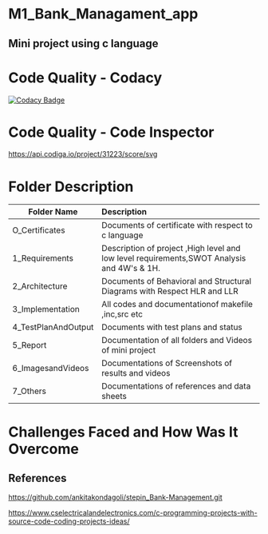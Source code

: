 # M1_Bank_Managament_app


## Mini project using c language

# Code Quality - Codacy
[![Codacy Badge](https://app.codacy.com/project/badge/Grade/42299d7de8e7434cbdda425bd4f935be)](https://www.codacy.com/gh/Lakshmihulkoti/M1_Bank_Managament_app/dashboard?utm_source=github.com&amp;utm_medium=referral&amp;utm_content=Lakshmihulkoti/M1_Bank_Managament_app&amp;utm_campaign=Badge_Grade)

# Code Quality - Code Inspector
https://api.codiga.io/project/31223/score/svg













# Folder Description

|     Folder Name               |              Description                  |
|-------------------------------|:------------------------------------------|
| O_Certificates | Documents of certificate with respect to c language 
| 1_Requirements | Description of project ,High level and low level requirements,SWOT Analysis and 4W's & 1H.  |
| 2_Architecture | Documents of Behavioral and Structural Diagrams with Respect HLR and LLR||
|3_Implementation| All codes and documentationof makefile ,inc,src etc  |
| 4_TestPlanAndOutput | Documents with test plans and status |
| 5_Report        |  Documentation of all folders and Videos of mini project |
| 6_ImagesandVideos | Documentations of Screenshots of results and videos |
| 7_Others     |  Documentations of references and data sheets |


# Challenges Faced and How Was It Overcome

## 

## References 
https://github.com/ankitakondagoli/stepin_Bank-Management.git

https://www.cselectricalandelectronics.com/c-programming-projects-with-source-code-coding-projects-ideas/
